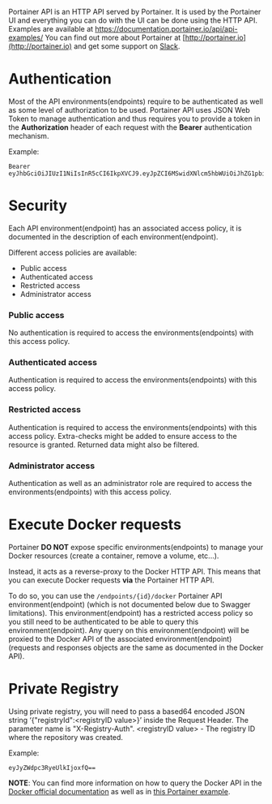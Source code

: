 Portainer API is an HTTP API served by Portainer. It is used by the Portainer UI and everything you can do with the UI can be done using the HTTP API.
Examples are available at https://documentation.portainer.io/api/api-examples/
You can find out more about Portainer at [http://portainer.io](http://portainer.io) and get some support on [Slack](http://portainer.io/slack/).

# Authentication

Most of the API environments(endpoints) require to be authenticated as well as some level of authorization to be used.
Portainer API uses JSON Web Token to manage authentication and thus requires you to provide a token in the **Authorization** header of each request
with the **Bearer** authentication mechanism.

Example:

```
Bearer eyJhbGciOiJIUzI1NiIsInR5cCI6IkpXVCJ9.eyJpZCI6MSwidXNlcm5hbWUiOiJhZG1pbiIsInJvbGUiOjEsImV4cCI6MTQ5OTM3NjE1NH0.NJ6vE8FY1WG6jsRQzfMqeatJ4vh2TWAeeYfDhP71YEE
```

# Security

Each API environment(endpoint) has an associated access policy, it is documented in the description of each environment(endpoint).

Different access policies are available:

- Public access
- Authenticated access
- Restricted access
- Administrator access

### Public access

No authentication is required to access the environments(endpoints) with this access policy.

### Authenticated access

Authentication is required to access the environments(endpoints) with this access policy.

### Restricted access

Authentication is required to access the environments(endpoints) with this access policy.
Extra-checks might be added to ensure access to the resource is granted. Returned data might also be filtered.

### Administrator access

Authentication as well as an administrator role are required to access the environments(endpoints) with this access policy.

# Execute Docker requests

Portainer **DO NOT** expose specific environments(endpoints) to manage your Docker resources (create a container, remove a volume, etc...).

Instead, it acts as a reverse-proxy to the Docker HTTP API. This means that you can execute Docker requests **via** the Portainer HTTP API.

To do so, you can use the `/endpoints/{id}/docker` Portainer API environment(endpoint) (which is not documented below due to Swagger limitations). This environment(endpoint) has a restricted access policy so you still need to be authenticated to be able to query this environment(endpoint). Any query on this environment(endpoint) will be proxied to the Docker API of the associated environment(endpoint) (requests and responses objects are the same as documented in the Docker API).

# Private Registry

Using private registry, you will need to pass a based64 encoded JSON string ‘{"registryId":\<registryID value\>}’ inside the Request Header. The parameter name is "X-Registry-Auth".
\<registryID value\> - The registry ID where the repository was created.

Example:

```
eyJyZWdpc3RyeUlkIjoxfQ==
```

**NOTE**: You can find more information on how to query the Docker API in the [Docker official documentation](https://docs.docker.com/engine/api/v1.30/) as well as in [this Portainer example](https://documentation.portainer.io/api/api-examples/).
